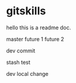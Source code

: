 # gitskills

hello this is a readme doc.

master
future 1
future 2

dev commit

stash test

dev local change
